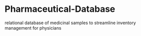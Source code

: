 # Pharmaceutical-Database
 relational database of medicinal samples to streamline inventory management for physicians
